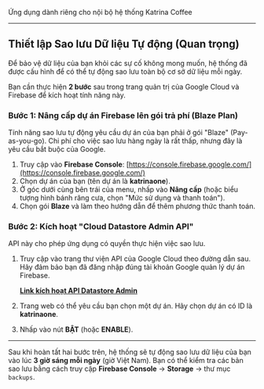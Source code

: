 Ứng dụng dành riêng cho nội bộ hệ thống Katrina Coffee

---

## Thiết lập Sao lưu Dữ liệu Tự động (Quan trọng)

Để bảo vệ dữ liệu của bạn khỏi các sự cố không mong muốn, hệ thống đã được cấu hình để có thể tự động sao lưu toàn bộ cơ sở dữ liệu mỗi ngày.

Bạn cần thực hiện **2 bước** sau trong trang quản trị của Google Cloud và Firebase để kích hoạt tính năng này.

### Bước 1: Nâng cấp dự án Firebase lên gói trả phí (Blaze Plan)

Tính năng sao lưu tự động yêu cầu dự án của bạn phải ở gói "Blaze" (Pay-as-you-go). Chi phí cho việc sao lưu hàng ngày là rất thấp, nhưng đây là yêu cầu bắt buộc của Google.

1.  Truy cập vào **Firebase Console**: [https://console.firebase.google.com/](https://console.firebase.google.com/)
2.  Chọn dự án của bạn (tên dự án là **katrinaone**).
3.  Ở góc dưới cùng bên trái của menu, nhấp vào **Nâng cấp** (hoặc biểu tượng hình bánh răng cưa, chọn "Mức sử dụng và thanh toán").
4.  Chọn gói **Blaze** và làm theo hướng dẫn để thêm phương thức thanh toán.

### Bước 2: Kích hoạt "Cloud Datastore Admin API"

API này cho phép ứng dụng có quyền thực hiện việc sao lưu.

1.  Truy cập vào trang thư viện API của Google Cloud theo đường dẫn sau. Hãy đảm bảo bạn đã đăng nhập đúng tài khoản Google quản lý dự án Firebase.

    [**Link kích hoạt API Datastore Admin**](https://console.cloud.google.com/apis/library/datastore.googleapis.com)

2.  Trang web có thể yêu cầu bạn chọn một dự án. Hãy chọn dự án có ID là **katrinaone**.
3.  Nhấp vào nút **BẬT** (hoặc **ENABLE**).

---

Sau khi hoàn tất hai bước trên, hệ thống sẽ tự động sao lưu dữ liệu của bạn vào lúc **3 giờ sáng mỗi ngày** (giờ Việt Nam). Bạn có thể kiểm tra các bản sao lưu bằng cách truy cập **Firebase Console** -> **Storage** -> thư mục `backups`.